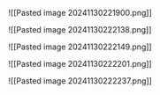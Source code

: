 ![[Pasted image 20241130221900.png]]

![[Pasted image 20241130222138.png]]

![[Pasted image 20241130222149.png]]

![[Pasted image 20241130222201.png]]

![[Pasted image 20241130222237.png]]

